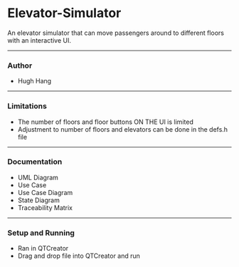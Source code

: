 # Elevator-Simulator
An elevator simulator that can move passengers around to different floors with an interactive UI. 

---
### Author
- Hugh Hang

---
### Limitations
- The number of floors and floor buttons ON THE UI is limited
- Adjustment to number of floors and elevators can be done in the defs.h file

---
### Documentation
- UML Diagram
- Use Case
- Use Case Diagram
- State Diagram
- Traceability Matrix
 
---
### Setup and Running
- Ran in QTCreator
- Drag and drop file into QTCreator and run
